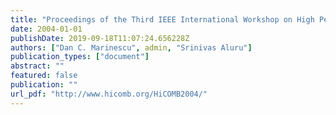 ```yaml
---
title: "Proceedings of the Third IEEE International Workshop on High Performance Computational Biology (HiCOMB 2004), Santa Fe, NM, April 2004"
date: 2004-01-01
publishDate: 2019-09-18T11:07:24.656228Z
authors: ["Dan C. Marinescu", admin, "Srinivas Aluru"]
publication_types: ["document"]
abstract: ""
featured: false
publication: ""
url_pdf: "http://www.hicomb.org/HiCOMB2004/"
---
```



